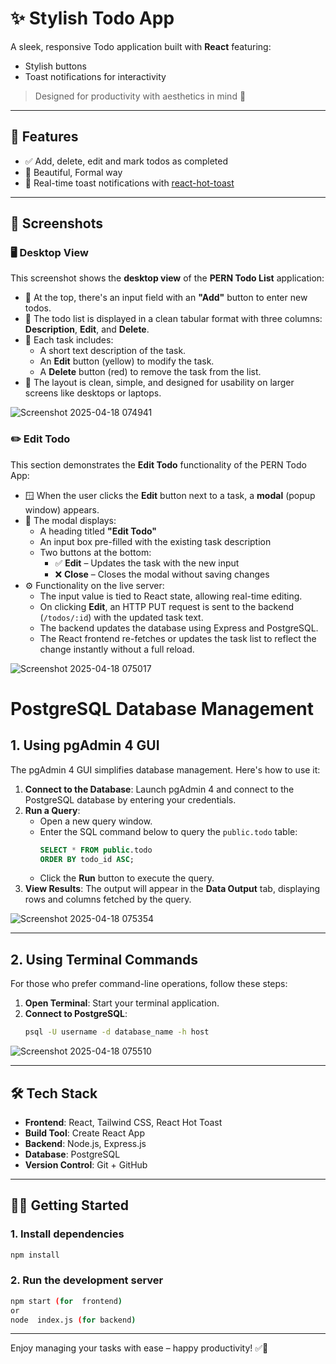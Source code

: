 # ✨ Stylish Todo App

A sleek, responsive Todo application built with **React** featuring:

- Stylish buttons
- Toast notifications for interactivity

> Designed for productivity with aesthetics in mind 🎯

---

## 🚀 Features

- ✅ Add, delete, edit and mark todos as completed
- 🎨 Beautiful, Formal way
- 🔔 Real-time toast notifications with [react-hot-toast](https://react-hot-toast.com/)

---

## 📸 Screenshots

### 🖥️ Desktop View

This screenshot shows the **desktop view** of the **PERN Todo List** application:

- 🔹 At the top, there's an input field with an **"Add"** button to enter new todos.
- 🔹 The todo list is displayed in a clean tabular format with three columns: **Description**, **Edit**, and **Delete**.
- 🔹 Each task includes:
  - A short text description of the task.
  - An **Edit** button (yellow) to modify the task.
  - A **Delete** button (red) to remove the task from the list.
- 🔹 The layout is clean, simple, and designed for usability on larger screens like desktops or laptops.

![Screenshot 2025-04-18 074941](https://github.com/user-attachments/assets/b96484d8-66ac-49e5-b9e9-6ed655e7699c)

### ✏️ Edit Todo

This section demonstrates the **Edit Todo** functionality of the PERN Todo App:

- 🪟 When the user clicks the **Edit** button next to a task, a **modal** (popup window) appears.
- 🧾 The modal displays:
  - A heading titled **"Edit Todo"**
  - An input box pre-filled with the existing task description
  - Two buttons at the bottom:  
    - ✅ **Edit** – Updates the task with the new input
    - ❌ **Close** – Closes the modal without saving changes
- ⚙️ Functionality on the live server:
  - The input value is tied to React state, allowing real-time editing.
  - On clicking **Edit**, an HTTP PUT request is sent to the backend (`/todos/:id`) with the updated task text.
  - The backend updates the database using Express and PostgreSQL.
  - The React frontend re-fetches or updates the task list to reflect the change instantly without a full reload.

![Screenshot 2025-04-18 075017](https://github.com/user-attachments/assets/90a16359-9ec2-43fb-ba6d-a2571c104e4a)


# PostgreSQL Database Management

## 1. Using pgAdmin 4 GUI
The pgAdmin 4 GUI simplifies database management. Here's how to use it:
1. **Connect to the Database**: Launch pgAdmin 4 and connect to the PostgreSQL database by entering your credentials.
2. **Run a Query**: 
   - Open a new query window.
   - Enter the SQL command below to query the `public.todo` table:
     ```sql
     SELECT * FROM public.todo
     ORDER BY todo_id ASC;
     ```
   - Click the **Run** button to execute the query.
3. **View Results**: The output will appear in the **Data Output** tab, displaying rows and columns fetched by the query.
   
![Screenshot 2025-04-18 075354](https://github.com/user-attachments/assets/3d2558b8-702f-43ea-a83a-a712e9fa78aa)

---

## 2. Using Terminal Commands
For those who prefer command-line operations, follow these steps:
1. **Open Terminal**: Start your terminal application.
2. **Connect to PostgreSQL**:
   ```bash
   psql -U username -d database_name -h host
   ```
![Screenshot 2025-04-18 075510](https://github.com/user-attachments/assets/62b3d4a2-4ea3-42bd-8d08-9d40595dd897)

---

## 🛠️ Tech Stack

- **Frontend**: React, Tailwind CSS, React Hot Toast
- **Build Tool**: Create React App
- **Backend**: Node.js, Express.js
- **Database**: PostgreSQL
- **Version Control**: Git + GitHub

---

## 🧑‍💻 Getting Started

### 1. Install dependencies
```bash
npm install
```

### 2. Run the development server
```bash
npm start (for  frontend)
or
node  index.js (for backend)
```
---

Enjoy managing your tasks with ease – happy productivity! ✅📝

